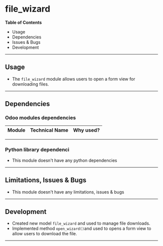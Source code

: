 # file_wizard

**Table of Contents**

* Usage
* Dependencies
* Issues & Bugs
* Development

---

## Usage

* The `file_wizard` module allows users to open a form view for downloading files. 

---

## Dependencies

### Odoo modules dependencies

| Module         | Technical Name | Why used?                                                                                        |
|----------------|----------------|--------------------------------------------------------------------------------------------------|
---

### Python library dependenci

* This module doesn't have any python dependencies

---

## Limitations, Issues & Bugs

* This module doesn't have any limitations, issues & bugs

---

## Development

* Created new model `file_wizard` and used to manage file downloads.
* Implemented method `open_wizard()`and used to opens a form view to allow users to download the file.
---
